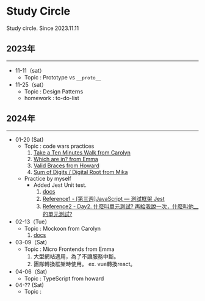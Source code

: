 # Study Circle
Study circle. Since 2023.11.11

## 2023年
---
- 11-11（sat）
    - Topic : Prototype vs `__proto__`
-  11-25（sat）
    - Topic : Design Patterns
    - homework : to-do-list

## 2024年
---
-  01-20 (Sat)
    - Topic : code wars practices
        1. [Take a Ten Minutes Walk from Carolyn](https://www.codewars.com/kata/54da539698b8a2ad76000228/train/javascript)
        2. [Which are in? from Emma](https://www.codewars.com/kata/550554fd08b86f84fe000a58)
        3. [Valid Braces
 from Howard](https://www.codewars.com/kata/5277c8a221e209d3f6000b56)
        4. [Sum of Digits / Digital Root from Mika](https://www.codewars.com/kata/541c8630095125aba6000c00/train/javascript)
    - Practice by myself
        -  Added Jest Unit test. 
            1. [docs](https://jestjs.io/docs/api#describename-fn)
            2. [Reference1 - [第三週]JavaScript — 測試框架 Jest](https://miahsuwork.medium.com/%E7%AC%AC%E4%B8%89%E9%80%B1-javascript-%E6%B8%AC%E8%A9%A6%E6%A1%86%E6%9E%B6-jest-eccf0ff2cea2)
            3. [Reference2 - Day2. 什麼叫單元測試? 再給我說一次，什麼叫他__的單元測試?](https://ithelp.ithome.com.tw/articles/10192184)
- 02-13（Tue）
    - Topic : Mockoon from Carolyn
        1. [docs](https://mockoon.com/docs/latest/about/)
- 03-09（Sat）
    - Topic : Micro Frontends from Emma
        1. 大型網站適用，為了不讓服務中斷。
        2. 團隊轉換框架時使用。 ex. vue轉換react。
- 04-06（Sat）
    - Topic : TypeScript from howard
- 04-?? (Sat)
    - Topic : 
